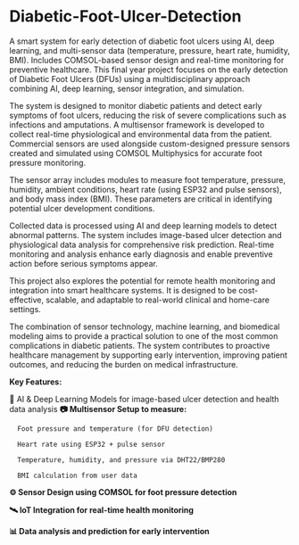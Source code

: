# Diabetic-Foot-Ulcer-Detection
A smart system for early detection of diabetic foot ulcers using AI, deep learning, and multi-sensor data (temperature, pressure, heart rate, humidity, BMI). Includes COMSOL-based sensor design and real-time monitoring for preventive healthcare.
This final year project focuses on the early detection of Diabetic Foot Ulcers (DFUs) using a multidisciplinary approach combining AI, deep learning, sensor integration, and simulation.

The system is designed to monitor diabetic patients and detect early symptoms of foot ulcers, reducing the risk of severe complications such as infections and amputations. A multisensor framework is developed to collect real-time physiological and environmental data from the patient. Commercial sensors are used alongside custom-designed pressure sensors created and simulated using COMSOL Multiphysics for accurate foot pressure monitoring.

The sensor array includes modules to measure foot temperature, pressure, humidity, ambient conditions, heart rate (using ESP32 and pulse sensors), and body mass index (BMI). These parameters are critical in identifying potential ulcer development conditions.

Collected data is processed using AI and deep learning models to detect abnormal patterns. The system includes image-based ulcer detection and physiological data analysis for comprehensive risk prediction. Real-time monitoring and analysis enhance early diagnosis and enable preventive action before serious symptoms appear.

This project also explores the potential for remote health monitoring and integration into smart healthcare systems. It is designed to be cost-effective, scalable, and adaptable to real-world clinical and home-care settings.

The combination of sensor technology, machine learning, and biomedical modeling aims to provide a practical solution to one of the most common complications in diabetic patients. The system contributes to proactive healthcare management by supporting early intervention, improving patient outcomes, and reducing the burden on medical infrastructure.

**Key Features:**

🧠 AI & Deep Learning Models for image-based ulcer detection and health data analysis
**📷 Multisensor Setup to measure:**

      Foot pressure and temperature (for DFU detection)
      
      Heart rate using ESP32 + pulse sensor
      
      Temperature, humidity, and pressure via DHT22/BMP280
      
      BMI calculation from user data
      
**⚙️ Sensor Design using COMSOL for foot pressure detection**

**🛰️ IoT Integration for real-time health monitoring**

**📊 Data analysis and prediction for early intervention**
